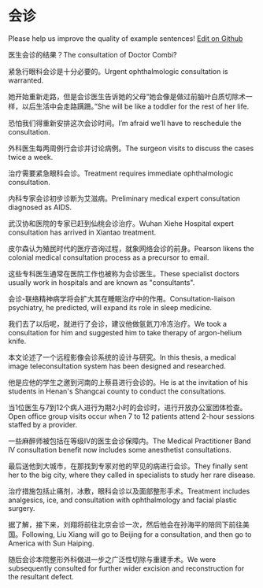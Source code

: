 # 会诊

Please help us improve the quality of example sentences! [Edit on Github](https://github.com/jiyushe/jiyu-example-sentence-source/blob/main/chinese/huizhen.md)

<p><span class="chinese">医生会诊的结果？</span><span class="english">The consultation of Doctor Combi?</span></p>

<p><span class="chinese">紧急行眼科会诊是十分必要的。</span><span class="english">Urgent ophthalmologic consultation is warranted.</span></p>

<p><span class="chinese">她开始重新走路，但是会诊医生告诉她的父母“她会像是做过前脑叶白质切除术一样，以后生活中会走路蹒跚。”</span><span class="english">She will be like a toddler for the rest of her life.</span></p>

<p><span class="chinese">恐怕我们得重新安排这次会诊时间。</span><span class="english">I’m afraid we’ll have to reschedule the consultation.</span></p>

<p><span class="chinese">外科医生每两周例行会诊并讨论病例。</span><span class="english">The surgeon visits to discuss the cases twice a week.</span></p>

<p><span class="chinese">治疗需要紧急眼科会诊。</span><span class="english">Treatment requires immediate ophthalmologic consultation.</span></p>

<p><span class="chinese">内科专家会诊初步诊断为艾滋病。</span><span class="english">Preliminary medical expert consultation diagnosed as AIDS.</span></p>

<p><span class="chinese">武汉协和医院的专家已赶到仙桃会诊治疗。</span><span class="english">Wuhan Xiehe Hospital expert consultation has arrived in Xiantao treatment.</span></p>

<p><span class="chinese">皮尔森认为殖民时代的医疗咨询过程，就象网络会诊的前身。</span><span class="english">Pearson likens the colonial medical consultation process as a precursor to email.</span></p>

<p><span class="chinese">这些专科医生通常在医院工作也被称为会诊医生。</span><span class="english">These specialist doctors usually work in hospitals and are known as "consultants".</span></p>

<p><span class="chinese">会诊-联络精神病学将会扩大其在睡眠治疗中的作用。</span><span class="english">Consultation-liaison psychiatry, he predicted, will expand its role in sleep medicine.</span></p>

<p><span class="chinese">我们去了以后呢，就进行了会诊，建议他做氩氦刀冷冻治疗。</span><span class="english">We took a consultation for him and suggested him to take therapy of argon-helium knife.</span></p>

<p><span class="chinese">本文论述了一个远程影像会诊系统的设计与研究。</span><span class="english">In this thesis, a medical image teleconsultation system has been designed and researched.</span></p>

<p><span class="chinese">他是应他的学生之邀到河南的上蔡县进行会诊的。</span><span class="english">He is at the invitation of his students in Henan's Shangcai county to conduct the consultations.</span></p>

<p><span class="chinese">当1位医生与7到12个病人进行为期2小时的会诊时，进行开放办公室团体检查。</span><span class="english">Open office group visits occur when 7 to 12 patients attend 2-hour sessions staffed by a provider.</span></p>

<p><span class="chinese">一些麻醉师被包括在等级IV的医生会诊保障内。</span><span class="english">The Medical Practitioner Band IV consultation benefit now includes some anesthetist consultations.</span></p>

<p><span class="chinese">最后送他到大城市，在那找到专家对他的罕见的病进行会诊。</span><span class="english">They finally sent her to the big city, where they called in specialists to study her rare disease.</span></p>

<p><span class="chinese">治疗措施包括止痛剂，冰敷，眼科会诊以及面部整形手术。</span><span class="english">Treatment includes analgesics, ice, and consultation with ophthalmology and facial plastic surgery.</span></p>

<p><span class="chinese">据了解，接下来，刘翔将前往北京会诊一次，然后他会在孙海平的陪同下前往美国。</span><span class="english">Following, Liu Xiang will go to Beijing for a consultation, and then go to America with Sun Haiping.</span></p>

<p><span class="chinese">随后会诊本院整形外科做进一步之广泛性切除与重建手术。</span><span class="english">We were subsequently consulted for further wider excision and reconstruction for the resultant defect.</span></p>

